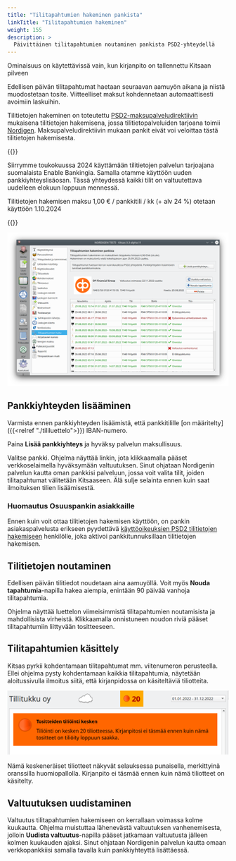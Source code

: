 ```yaml
---
title: "Tilitapahtumien hakeminen pankista"
linkTitle: "Tilitapahtumien hakeminen"
weight: 155
description: >
  Päivittäinen tilitapahtumien noutaminen pankista PSD2-yhteydellä
---
```


<div class="cloud-only">
  <i class="fa fa-cloud"></i> Ominaisuus on käytettävissä vain, kun kirjanpito on tallennettu Kitsaan pilveen <br/>
</div>  

Edellisen päivän tilitapahtumat haetaan seuraavan aamuyön aikana ja niistä muodostetaan tosite. Viitteelliset maksut kohdennetaan automaattisesti avoimiin laskuihin.

Tilitietojen hakeminen on toteutettu [PSD2-maksupalveludirektiivin](https://www.finanssivalvonta.fi/saantely/saantelykokonaisuudet/psd2/) mukaisena tilitietojen hakemisena, jossa tilitietopalveluiden tarjoana toimii [Nordigen](https://nordigen.com/en/).  Maksupalveludirektiivin mukaan pankit eivät voi veloittaa tästä tilitietojen hakemisesta.

{{<alert title="Muutoksia palveluun">}}

Siirrymme toukokuussa 2024 käyttämään tilitietojen palvelun tarjoajana suomalaista Enable Bankingia. Samalla otamme käyttöön uuden pankkiyhteyslisäosan. Tässä yhteydessä kaikki tilit on valtuutettava uudelleen elokuun loppuun mennessä.

Tilitietojen hakemisen maksu 1,00 € / pankkitili / kk (+ alv 24 %) otetaan käyttöön 1.10.2024

{{</alert>}}

![](/img/fi/asetukset/tilitiedot.png)

## Pankkiyhteyden lisääminen

Varmista ennen pankkiyhteyden lisäämistä, että pankkitilille [on määritelty]({{<relref "./tililuettelo">}}) IBAN-numero.

Paina **Lisää pankkiyhteys** ja hyväksy palvelun maksullisuus.

Valitse pankki. Ohjelma näyttää linkin, jota klikkaamalla pääset verkkoselaimella hyväksymään valtuutuksen. Sinut ohjataan Nordigenin palvelun kautta oman pankkisi palveluun, jossa voit valita tilit, joiden tilitapahtumat välitetään Kitsaaseen. Älä sulje selainta ennen kuin saat ilmoituksen tilien lisäämisestä.

### Huomautus Osuuspankin asiakkaille

Ennen kuin voit ottaa tilitietojen hakemisen käyttöön, on pankin asiakaspalvelusta erikseen pyydettävä [käyttöoikeuksien PSD2 tilitietojen hakemiseen](https://www.op.fi/yritykset/digitaaliset-palvelut-yrityksille/ulkopuolisen-palvelutarjoajan-valtuuttaminen) henkilölle, joka aktivoi pankkitunnuksillaan tilitietojen hakemisen.

## Tilitietojen noutaminen

Edellisen päivän tilitiedot noudetaan aina aamuyöllä. Voit myös **Nouda tapahtumia**-napilla hakea aiempia, enintään 90 päivää vanhoja tilitapahtumia.

Ohjelma näyttää luettelon viimeisimmistä tilitapahtumien noutamisista ja mahdollisista virheistä. Klikkaamalla onnistuneen noudon riviä pääset tilitapahtumiin liittyvään tositteeseen.

## Tilitapahtumien käsittely

Kitsas pyrkii kohdentamaan tilitapahtumat mm. viitenumeron perusteella. Ellei ohjelma pysty kohdentamaan kaikkia tilitapahtumia, näytetään aloitussivulla ilmoitus siitä, että kirjanpidossa on käsiteltäviä tiliotteita.

![](/img/fi/asetukset/tilioimatta.png)

Nämä keskeneräiset tiliotteet näkyvät selauksessa punaisella, merkittyinä oranssilla huomiopallolla. Kirjanpito ei täsmää ennen kuin nämä tiliotteet on käsitelty.

## Valtuutuksen uudistaminen

Valtuutus tilitapahtumien hakemiseen on kerrallaan voimassa kolme kuukautta. Ohjelma muistuttaa lähenevästä valtuutuksen vanhenemisesta, jolloin **Uudista valtuutus**-napilla pääset jatkamaan valtuutusta jälleen kolmen kuukauden ajaksi. Sinut ohjataan Nordigenin palvelun kautta omaan verkkopankkiisi samalla tavalla kuin pankkiyhteyttä lisättäessä.
